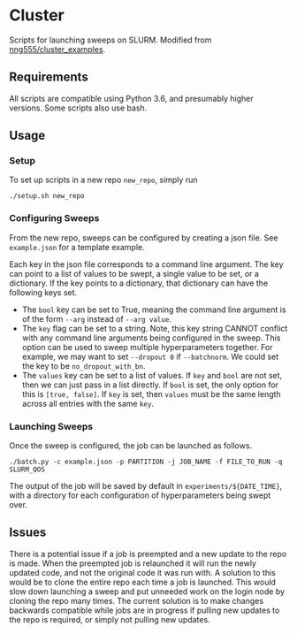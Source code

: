 # Cluster
Scripts for launching sweeps on SLURM. Modified from [nng555/cluster_examples](https://github.com/nng555/cluster_examples).

## Requirements
All scripts are compatible using Python 3.6, and presumably higher versions. 
Some scripts also use bash.

## Usage

### Setup
To set up scripts in a new repo `new_repo`, simply run
```
./setup.sh new_repo
```


### Configuring Sweeps
From the new repo, sweeps can be configured by creating a json file.
See `example.json` for a template example.

Each key in the json file corresponds to a command line argument.
The key can point to a list of values to be swept, a single value to be set, 
or a dictionary.
If the key points to a dictionary, that dictionary can have the following keys set.
- The `bool` key can be set to True, 
  meaning the command line argument is of the form `--arg` instead of `--arg value`.
- The `key` flag can be set to a string. Note, this key string CANNOT conflict with 
  any command line arguments being configured in the sweep.
  This option can be used to sweep multiple hyperparameters together.
  For example, we may want to set `--dropout 0` if `--batchnorm`.
  We could set the key to be `no_dropout_with_bn`.
- The `values` key can be set to a list of values.
  If `key` and `bool` are not set, then we can just pass in a list directly.
  If `bool` is set, the only option for this is `[true, false]`.
  If `key` is set, then `values` must be the same length across all entries with the same `key`.

### Launching Sweeps

Once the sweep is configured, the job can be launched as follows.
```
./batch.py -c example.json -p PARTITION -j JOB_NAME -f FILE_TO_RUN -q SLURM_QOS
```

The output of the job will be saved by default in `experiments/${DATE_TIME}`, 
with a directory for each configuration of hyperparameters being swept over.

## Issues
There is a potential issue if a job is preempted and a new update to the repo is made.
When the preempted job is relaunched it will run the newly updated code, and not the 
original code it was run with. 
A solution to this would be to clone the entire repo each time
a job is launched. 
This would slow down launching a sweep and put unneeded work on the login node by cloning
the repo many times.
The current solution is to make changes backwards compatible while jobs are in progress
if pulling new updates to the repo is required, or simply not pulling
new updates.
